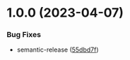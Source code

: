 # 1.0.0 (2023-04-07)

### Bug Fixes

- semantic-release ([55dbd7f](https://github.com/Print-one/moneybird-js//commit/55dbd7fb8f13158ebf28e7a4c4b5e406334ad3b7))
